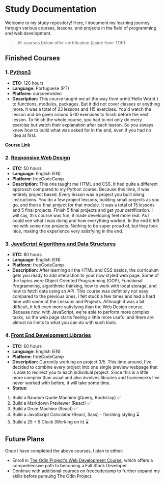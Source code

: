 # Study Documentation

Welcome to my study repository! Here, I document my learning journey through various courses, lessons, and projects in the field of programming and web development.
>All courses below offer certification (aside from TOP)

## Finished Courses

### 1. [Python3](https://github.com/Vittv/Study/tree/main/cursoemvideo/Python)
- **ETC:** 120 hours
- **Language:** Portuguese (PT)
- **Platform:** cursoemvideo
- **Description:** This course taught me all the way from print('Hello World') to functions, modules, packages. But it did not cover classes or anything more. It was a total of 23 lessons and 115 exercises. You'd watch the lesson and be given around 5-10 exercises to finish before the next lesson. To finish the whole course, you had to not only do every exercise but watch their explanation after each lesson. So you always knew how to build what was asked for in the end, even if you had no idea at first.

**[Course Link](https://www.cursoemvideo.com/curso/python-3-mundo-1/)** 

### 2. [Responsive Web Design](https://www.freecodecamp.org/learn/2022/responsive-web-design/)
- **ETC:** 50 hours
- **Language:** English (EN)
- **Platform:** freeCodeCamp
- **Description:** This one taught me HTML and CSS. It had quite a different approach compared to my Python course. Because this time, it was entirely project based. Every lesson was a project you built along instructions. You do a few project lessons, building small projects as you go, and then a final project for that module. It was a total of 15 lessons and 5 final projects. Finish 5 final projects and get your certification. I will say, this course was fun, it made developing feel more real. As I could see what I was doing and how everything worked. In the end it left me with some nice projects. Nothing to be super proud of, but they look nice, making the experience very satisfying in the end.

### 3. [JavaScript Algorithms and Data Structures](https://www.freecodecamp.org/learn/javascript-algorithms-and-data-structures-v8/)
- **ETC:** 80 hours
- **Language:** English (EN)
- **Platform:** freeCodeCamp
- **Description:** After learning all the HTML and CSS basics, the curriculum gets you ready to add interaction to your now styled web page. Some of the topics were Object Oriented Programming (OOP), Functional Programming, algorithmic thinking, how to work with local storage, and how to fetch data using an API. This course was definitely not easy compared to the previous ones. I felt stuck a few times and had a hard time with some of the Lessons and Projects. Although it was a bit difficult, it felt even more satisfying than the Web Design course. Because now, with JavaScript, we're able to perform more complex tasks, so the web page starts feeling a little more useful and there are almost no limits to what you can do with such tools.

### 4. [Front End Development Libraries](https://www.freecodecamp.org/learn/front-end-development-libraries/)
- **ETC:** 60 hours
- **Language:** English (EN)
- **Platform:** freeCodeCamp
- **Description:** Currently working on project 3/5. This time around, I've decided to combine every project into one single preview webpage that is able to redirect you to each individual project. Since this is a little more complex than usual and also involves libraries and frameworks I've never worked with before, it will take some time.
- **Status:**
1. Build a Random Quote Machine (jQuery, Bootstrap) ✅
2. Build a Markdown Previewer (React) ✅
3. Build a Drum Machine (React) ✅
4. Build a JavaScript Calculator (React, Sass) - finishing styling ⌛
5. Build a 25 + 5 Clock (Working on it) ⌛

## Future Plans

Once I have completed the above courses, I plan to either:

- Enroll in [The Odin Project's Web Development Course](https://www.theodinproject.com/paths), which offers a comprehensive path to becoming a Full Stack Developer.
- Continue with additional courses on freecodecamp to further expand my skills before pursuing The Odin Project.
